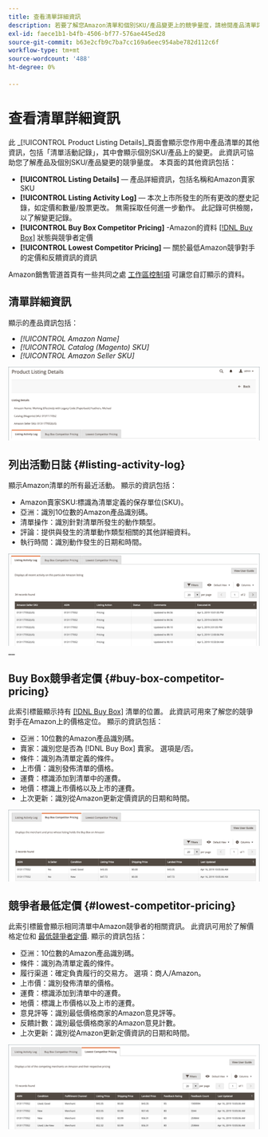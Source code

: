 ```yaml
---
title: 查看清單詳細資訊
description: 若要了解您Amazon清單和個別SKU/產品變更上的競爭量度，請檢閱產品清單詳細資料頁面。
exl-id: faece1b1-b4fb-4506-bf77-576ae445ed28
source-git-commit: b63e2cfb9c7ba7cc169a6eec954abe782d112c6f
workflow-type: tm+mt
source-wordcount: '488'
ht-degree: 0%

---
```


# 查看清單詳細資訊

此 _[!UICONTROL Product Listing Details]_頁面會顯示您作用中產品清單的其他資訊，包括「清單活動記錄」，其中會顯示個別SKU/產品上的變更。 此資訊可協助您了解產品及個別SKU/產品變更的競爭量度。 本頁面的其他資訊包括：

- **[!UICONTROL Listing Details]**  — 產品詳細資訊，包括名稱和Amazon賣家SKU
- **[!UICONTROL Listing Activity Log]**  — 本次上市所發生的所有更改的歷史記錄，如定價和數量/股票更改。 無需採取任何進一步動作。 此記錄可供檢閱，以了解變更記錄。
- **[!UICONTROL Buy Box Competitor Pricing]** -Amazon的資料 [[!DNL Buy Box]](./buy-box-competitor-pricing.md) 狀態與競爭者定價
- **[!UICONTROL Lowest Competitor Pricing]**  — 關於最低Amazon競爭對手的定價和反饋資訊的資訊

Amazon銷售管道首頁有一些共同之處 [工作區控制項](./workspace-controls.md) 可讓您自訂顯示的資料。

## 清單詳細資訊

顯示的產品資訊包括：

- _[!UICONTROL Amazon Name]_
- _[!UICONTROL Catalog (Magento) SKU]_
- _[!UICONTROL Amazon Seller SKU]_

![清單詳細資訊](assets/amazon-product-listing-details.png)

## 列出活動日誌 {#listing-activity-log}

顯示Amazon清單的所有最近活動。 顯示的資訊包括：

- Amazon賣家SKU:標識為清單定義的保存單位(SKU)。
- 亞洲：識別10位數的Amazon產品識別碼。
- 清單操作：識別針對清單所發生的動作類型。
- 評論：提供與發生的清單動作類型相關的其他詳細資料。
- 執行時間：識別動作發生的日期和時間。

![產品清單詳細資訊 — 清單活動日誌](assets/amazon-listing-activity-log.png)
__

## Buy Box競爭者定價 {#buy-box-competitor-pricing}

此索引標籤顯示持有 [[!DNL Buy Box]](./buy-box-competitor-pricing.md) 清單的位置。 此資訊可用來了解您的競爭對手在Amazon上的價格定位。 顯示的資訊包括：

- 亞洲：10位數的Amazon產品識別碼。
- 賣家：識別您是否為 [!DNL Buy Box] 賣家。 選項是/否。
- 條件：識別為清單定義的條件。
- 上市價：識別發佈清單的價格。
- 運費：標識添加到清單中的運費。
- 地價：標識上市價格以及上市的運費。
- 上次更新：識別從Amazon更新定價資訊的日期和時間。

![產品清單詳細資訊：Buy Box競爭者定價](assets/amazon-listing-details-buy-box-2.png)

## 競爭者最低定價 {#lowest-competitor-pricing}

此索引標籤會顯示相同清單中Amazon競爭者的相關資訊。 此資訊可用於了解價格定位和 [最低競爭者定價](./lowest-competitor-pricing.md). 顯示的資訊包括：

- 亞洲：10位數的Amazon產品識別碼。
- 條件：識別為清單定義的條件。
- 履行渠道：確定負責履行的交易方。 選項：商人/Amazon。
- 上市價：識別發佈清單的價格。
- 運費：標識添加到清單中的運費。
- 地價：標識上市價格以及上市的運費。
- 意見評等：識別最低價格商家的Amazon意見評等。
- 反饋計數：識別最低價格商家的Amazon意見計數。
- 上次更新：識別從Amazon更新定價資訊的日期和時間。

![產品清單詳細資訊 — 最低競爭者定價](assets/amazon-listing-details-lowest-comp.png)
